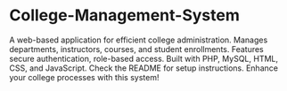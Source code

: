 # College-Management-System
A web-based application for efficient college administration. Manages departments, instructors, courses, and student enrollments. Features secure authentication, role-based access. Built with PHP, MySQL, HTML, CSS, and JavaScript. Check the README for setup instructions. Enhance your college processes with this system!
